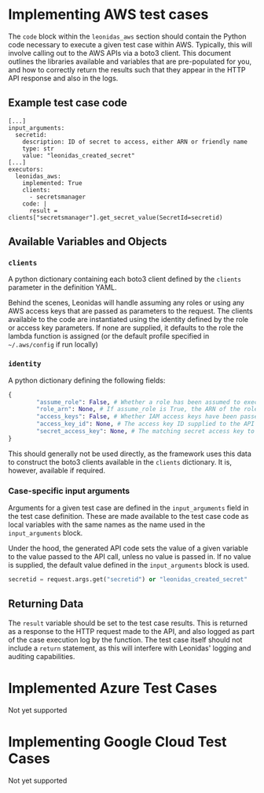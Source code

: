 # Implementing AWS test cases

The `code` block within the `leonidas_aws` section should contain the Python code necessary to execute a given test case within AWS. Typically, this will involve calling out to the AWS APIs via a boto3 client. This document outlines the libraries available and variables that are pre-populated for you, and how to correctly return the results such that they appear in the HTTP API response and also in the logs.

## Example test case code

```
[...]
input_arguments:
  secretid:
    description: ID of secret to access, either ARN or friendly name
    type: str
    value: "leonidas_created_secret"
[...]
executors:
  leonidas_aws:
    implemented: True
    clients:
      - secretsmanager
    code: |
      result = clients["secretsmanager"].get_secret_value(SecretId=secretid)
```

## Available Variables and Objects

### `clients` 

A python dictionary containing each boto3 client defined by the `clients` parameter in the definition YAML.

Behind the scenes, Leonidas will handle assuming any roles or using any AWS access keys that are passed as parameters to the request. The clients available to the code are instantiated using the identity defined by the role or access key parameters. If none are supplied, it defaults to the role the lambda function is assigned (or the default profile specified in `~/.aws/config` if run locally)

### `identity`

A python dictionary defining the following fields: 
 
```python
{
        "assume_role": False, # Whether a role has been assumed to execute this case
        "role_arn": None, # If assume_role is True, the ARN of the role assumed
        "access_keys": False, # Whether IAM access keys have been passed to the function
        "access_key_id": None, # The access key ID supplied to the API call, if access_keys is set to True
        "secret_access_key": None, # The matching secret access key to the above key ID, if access_keys is set to True
}
```

This should generally not be used directly, as the framework uses this data to construct the boto3 clients available in the `clients` dictionary. It is, however, available if required.

### Case-specific input arguments

Arguments for a given test case are defined in the `input_arguments` field in the test case definition. These are made available to the test case code as local variables with the same names as the name used in the `input_arguments` block.

Under the hood, the generated API code sets the value of a given variable to the value passed to the API call, unless no value is passed in. If no value is supplied, the default value defined in the `input_arguments` block is used.

```python
secretid = request.args.get("secretid") or "leonidas_created_secret"
```

## Returning Data

The `result` variable should be set to the test case results. This is returned as a response to the HTTP request made to the API, and also logged as part of the case execution log by the function. The test case itself should not include a `return` statement, as this will interfere with Leonidas' logging and auditing capabilities.

# Implemented Azure Test Cases

Not yet supported

# Implementing Google Cloud Test Cases

Not yet supported
